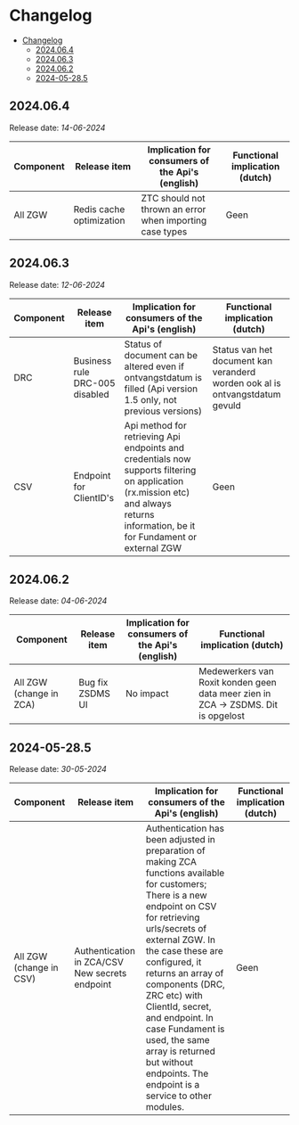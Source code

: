# Changelog

- [Changelog](#changelog)
  - [2024.06.4](#2024064)
  - [2024.06.3](#2024063)
  - [2024.06.2](#2024062)
  - [2024-05-28.5](#2024-05-285)

## 2024.06.4

Release date: *14-06-2024*

 | Component | Release item             | Implication for consumers of the Api's (english)         | Functional implication (dutch) |
 | --------- | ------------------------ | -------------------------------------------------------- | ------------------------------ |
 | All ZGW   | Redis cache optimization | ZTC should not thrown an error when importing case types | Geen                           |

## 2024.06.3

 Release date: *12-06-2024*

| Component | Release item                   | Implication for consumers of the Api's (english)                                                                                                                                   | Functional implication (dutch)                                               |
| --------- | ------------------------------ | ---------------------------------------------------------------------------------------------------------------------------------------------------------------------------------- | ---------------------------------------------------------------------------- |
| DRC       | Business rule DRC-005 disabled | Status of document can be altered even if ontvangstdatum is filled (Api version 1.5 only, not previous versions)                                                                   | Status van het document kan veranderd worden ook al is ontvangstdatum gevuld |
| CSV       | Endpoint for ClientID's        | Api method for retrieving Api endpoints and credentials now supports filtering on application (rx.mission etc) and always returns information, be it for Fundament or external ZGW | Geen                                                                         |

## 2024.06.2

 Release date: *04-06-2024*

| Component               | Release item     | Implication for consumers of the Api's (english) | Functional implication (dutch)                                                     |
| ----------------------- | ---------------- | ------------------------------------------------ | ---------------------------------------------------------------------------------- |
| All ZGW (change in ZCA) | Bug fix ZSDMS UI | No impact                                        | Medewerkers van Roxit konden  geen data meer zien in ZCA -> ZSDMS. Dit is opgelost |

## 2024-05-28.5

 Release date: *30-05-2024*

| Component               | Release item                                   | Implication for consumers of the Api's (english)                                                                                                                                                                                                                                                                                                                                                                              | Functional implication (dutch) |
| ----------------------- | ---------------------------------------------- | ----------------------------------------------------------------------------------------------------------------------------------------------------------------------------------------------------------------------------------------------------------------------------------------------------------------------------------------------------------------------------------------------------------------------------- | ------------------------------ |
| All ZGW (change in CSV) | Authentication in ZCA/CSV New secrets endpoint | Authentication has been adjusted in preparation of making ZCA functions available for customers; There is a new endpoint on CSV for retrieving urls/secrets of external ZGW. In the case these are configured, it returns an array of components (DRC, ZRC etc) with ClientId, secret, and endpoint. In case Fundament is used, the same array is returned but without endpoints. The endpoint is a service to other modules. | Geen                           |

